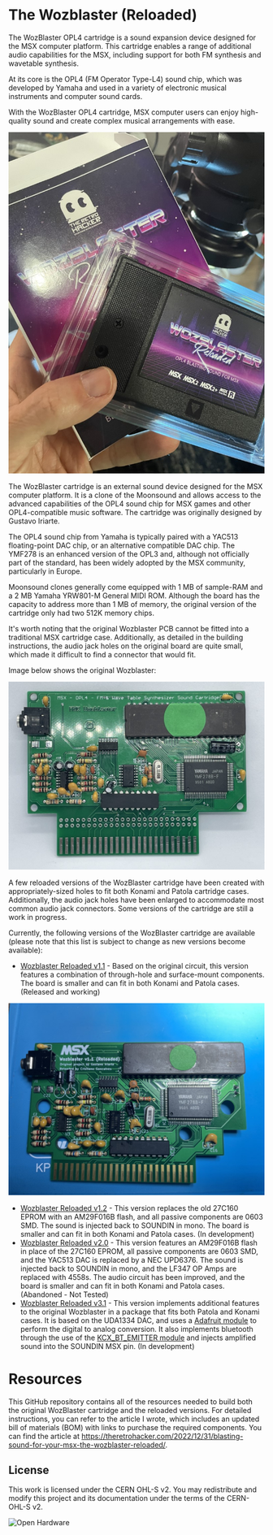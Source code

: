 # The Wozblaster (Reloaded)

The WozBlaster OPL4 cartridge is a sound expansion device designed for the MSX computer platform. This cartridge enables a range of additional audio capabilities for the MSX, including support for both FM synthesis and wavetable synthesis. 

At its core is the OPL4 (FM Operator Type-L4) sound chip, which was developed by Yamaha and used in a variety of electronic musical instruments and computer sound cards. 

With the WozBlaster OPL4 cartridge, MSX computer users can enjoy high-quality sound and create complex musical arrangements with ease.

![The Wozblaster Reloaded Cartridge](images/20230216_121408225_iOS%20(Medium).jpg)

The WozBlaster cartridge is an external sound device designed for the MSX computer platform. It is a clone of the Moonsound and allows access to the advanced capabilities of the OPL4 sound chip for MSX games and other OPL4-compatible music software. The cartridge was originally designed by Gustavo Iriarte.

The OPL4 sound chip from Yamaha is typically paired with a YAC513 floating-point DAC chip, or an alternative compatible DAC chip. The YMF278 is an enhanced version of the OPL3 and, although not officially part of the standard, has been widely adopted by the MSX community, particularly in Europe.

Moonsound clones generally come equipped with 1 MB of sample-RAM and a 2 MB Yamaha YRW801-M General MIDI ROM. Although the board has the capacity to address more than 1 MB of memory, the original version of the cartridge only had two 512K memory chips.

It's worth noting that the original Wozblaster PCB cannot be fitted into a traditional MSX cartridge case. Additionally, as detailed in the building instructions, the audio jack holes on the original board are quite small, which made it difficult to find a connector that would fit.

Image below shows the original Wozblaster:

![The Original Wozblaster Board](images/20230101_212444857_iOS%20(Medium).jpg)

A few reloaded versions of the WozBlaster cartridge have been created with appropriately-sized holes to fit both Konami and Patola cartridge cases. Additionally, the audio jack holes have been enlarged to accommodate most common audio jack connectors. Some versions of the cartridge are still a work in progress.

Currently, the following versions of the WozBlaster cartridge are available (please note that this list is subject to change as new versions become available):

* [Wozblaster Reloaded v1.1](/hardware/reloaded_v1.1) - Based on the original circuit, this version features a combination of through-hole and surface-mount components. The board is smaller and can fit in both Konami and Patola cases. (Released and working)

![The Wozblaster Reloaded PCB](images/20230217_181151865_iOS%20(Medium).jpg)

* [Wozblaster Reloaded v1.2](/hardware/reloaded_v1.2) - This version replaces the old 27C160 EPROM with an AM29F016B flash, and all passive components are 0603 SMD. The sound is injected back to SOUNDIN in mono. The board is smaller and can fit in both Konami and Patola cases. (In development)
* [Wozblaster Reloaded v2.0](/hardware/reloaded_v2) - This version features an AM29F016B flash in place of the 27C160 EPROM, all passive components are 0603 SMD, and the YAC513 DAC is replaced by a NEC UPD6376. The sound is injected back to SOUNDIN in mono, and the LF347 OP Amps are replaced with 4558s. The audio circuit has been improved, and the board is smaller and can fit in both Konami and Patola cases. (Abandoned - Not Tested)
* [Wozblaster Reloaded v3.1](/hardware/reloaded_v3.1/) - This version implements additional features to the original Wozblaster in a package that fits both Patola and Konami cases. It is based on the UDA1334 DAC, and uses a [Adafruit module](https://github.com/adafruit/Adafruit-UDA1334A-I2S-Stereo-DAC-PCB) to perform the digital to analog conversion. It also implements bluetooth through the use of the [KCX_BT_EMITTER module](https://s.click.aliexpress.com/e/_DDTCRnJ) and injects amplified sound into the SOUNDIN MSX pin. (In development)

# Resources

This GitHub repository contains all of the resources needed to build both the original WozBlaster cartridge and the reloaded versions. For detailed instructions, you can refer to the article I wrote, which includes an updated bill of materials (BOM) with links to purchase the required components. You can find the article at https://theretrohacker.com/2022/12/31/blasting-sound-for-your-msx-the-wozblaster-reloaded/.

## License 

This work is licensed under the CERN OHL-S v2. You may redistribute and modify this project and its documentation under the terms of the CERN-OHL-S v2.

![Open Hardware](https://raw.githubusercontent.com/cristianoag/trh9000/main/Images/1024px-Open-source-hardware-logo.svg.png)